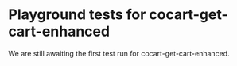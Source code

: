 # Playground tests for cocart-get-cart-enhanced
We are still awaiting the first test run for cocart-get-cart-enhanced.
